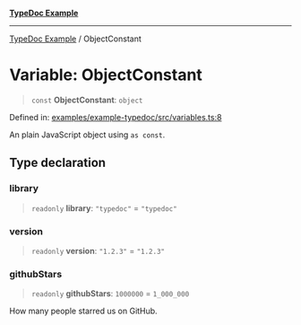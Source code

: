 [**TypeDoc Example**](../README.md)

***

[TypeDoc Example](../globals.md) / ObjectConstant

# Variable: ObjectConstant

> `const` **ObjectConstant**: `object`

Defined in: [examples/example-typedoc/src/variables.ts:8](https://github.com/ocavue/tsdocs/blob/2f8c0a17dd6e463365fb6ab0a4b429c67f8821f6/examples/example-typedoc/src/variables.ts#L8)

An plain JavaScript object using `as const`.

## Type declaration

### library

> `readonly` **library**: `"typedoc"` = `"typedoc"`

### version

> `readonly` **version**: `"1.2.3"` = `"1.2.3"`

### githubStars

> `readonly` **githubStars**: `1000000` = `1_000_000`

How many people starred us on GitHub.
